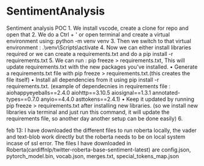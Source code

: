# SentimentAnalysis
Sentiment analysis POC
    1. We install vscode, create a clone for repo and open that 
    2. We do a Ctrl + '  or open terminal and create a virtual environment using: 
 python -m venv venv
    3. Then we switch to that virtual environment :
 .\venv\Scripts\activate
    4. Now we can either install libraries required or we can create a requirements.txt and do a 
pip install -r requirements.txt
    5. We can run : pip freeze > requirements.txt, This will update requirements.txt with the new packages you've installed.
    • Generate a requirements.txt file with pip freeze > requirements.txt.(this creates the file itself)
    • Install all dependencies from it using pip install -r requirements.txt. 
(example of dependecnies in requirements file : 
    ﻿aiohappyeyeballs==2.4.0
aiohttp==3.10.5
    aiosignal==1.3.1
    annotated-types==0.7.0
    anyio==4.4.0
    asttokens==2.4.1)
    • Keep it updated by running pip freeze > requirements.txt after installing new libraries. (so we install new libraries via terminal and just run this command, it will update the requirements file, so another day another setup can be done easily)
    6.  
    
feb 13: I have downloaded the different files to run roberta locally, the vader and text-blob work directly but the roberta needs to be on local system incase of ssl error. The files I have downloaded in Roberta(cardiffnlp/twitter-roberta-base-sentiment-latest) are 
config.json, pytorch_model.bin, vocab.json, merges.txt, special_tokens_map.json

